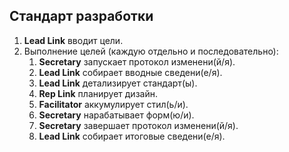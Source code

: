 ## Стандарт разработки

1. **Lead Link** вводит цели.
2. Выполнение целей (каждую отдельно и последовательно):
   1. **Secretary** запускает протокол изменени(й/я).
   2. **Lead Link** собирает вводные сведени(е/я).
   3. **Lead Link** детализирует стандарт(ы).
   4. **Rep Link** планирует дизайн.
   5. **Facilitator** аккумулирует стил(ь/и).
   6. **Secretary** нарабатывает форм(ю/и).
   7. **Secretary** завершает протокол изменени(й/я).
   8. **Lead Link** собирает итоговые сведени(е/я).